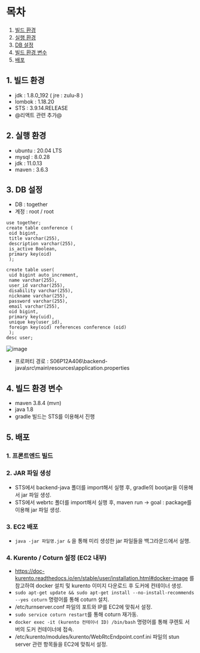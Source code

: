 # 목차

1. [빌드 환경](#빌드-환경)
2. [실행 환경](#실행-환경)
3. [DB 설정](#DB-설정)
4. [빌드 환경 변수](#빌드-환경-변수)
5. [배포](#배포)

  

## 1. 빌드 환경
- jdk : 1.8.0_192 ( jre : zulu-8 )
- lombok : 1.18.20
- STS : 3.9.14.RELEASE
- @리액트 관련 추가@

## 2. 실행 환경
- ubuntu : 20.04 LTS
- mysql : 8.0.28
- jdk : 11.0.13
- maven : 3.6.3
  
## 3. DB 설정
- DB : together
- 계정 : root / root
```
use together;
create table conference (
 oid bigint,
 title varchar(255),
 description varchar(255),
 is_active Boolean,
 primary key(oid)
 );
  
create table user(
 uid bigint auto_increment,
 name varchar(255),
 user_id varchar(255),
 disability varchar(255),
 nickname varchar(255),
 password varchar(255),
 email varchar(255),
 oid bigint,
 primary key(uid),
 unique key(user_id),
 foreign key(oid) references conference (oid)
 );
desc user;
```
![image](/uploads/5606920b495e9dd3082f75d908f8983d/image.png)
- 프로퍼티 경로 : S06P12A406\backend-java\src\main\resources\application.properties

## 4. 빌드 환경 변수
- maven 3.8.4 (mvn)
- java 1.8
- gradle 빌드는 STS를 이용해서 진행

## 5. 배포
### 1. 프론트엔드 빌드
### 2. JAR 파일 생성 
- STS에서 backend-java 폴더를 import해서 실행 후, gradle의 bootjar을 이용해서 jar 파일 생성.
- STS에서 webrtc 폴더를 import해서 실행 후, maven run -> goal : package를 이용해 jar 파일 생성.
### 3. EC2 배포
- ```java -jar 파일명.jar &``` 을 통해 미리 생성한 jar 파일들을 백그라운드에서 실행.
### 4. Kurento / Coturn 설정 (EC2 내부)
- https://doc-kurento.readthedocs.io/en/stable/user/installation.html#docker-image 를 참고하여 docker 설치 및 kurento 이미지 다운로드 후 도커에 컨테이너 생성.
- ```sudo apt-get update && sudo apt-get install --no-install-recommends --yes coturn``` 명령어를 통해 coturn 설치.
-  /etc/turnserver.conf 파일의 포트와 IP를 EC2에 맞춰서 설정.
- ```sudo service coturn restart```를 통해 coturn 재가동.
- ```docker exec -it (kurento 컨테이너 ID) /bin/bash``` 명령어를 통해 쿠렌토 서버의 도커 컨테이너에 접속.
- /etc/kurento/modules/kurento/WebRtcEndpoint.conf.ini 파일의 stun server 관련 항목들을 EC2에 맞춰서 설정.